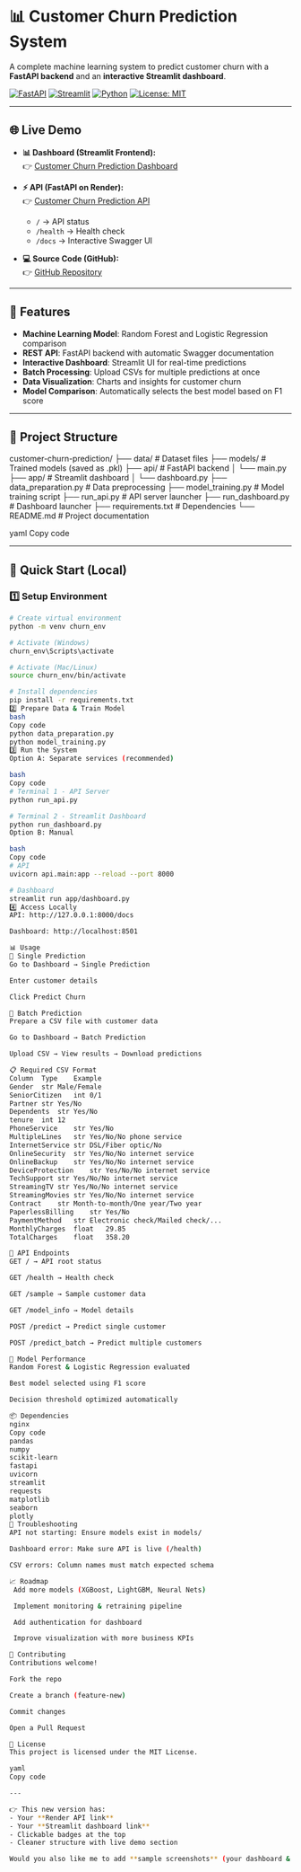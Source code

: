 # 📊 Customer Churn Prediction System

A complete machine learning system to predict customer churn with a **FastAPI backend** and an **interactive Streamlit dashboard**.

[![FastAPI](https://img.shields.io/badge/API-FastAPI-009688?logo=fastapi)](https://customer-churn-prediction-78oq.onrender.com/docs)
[![Streamlit](https://img.shields.io/badge/Dashboard-Streamlit-FF4B4B?logo=streamlit)](https://customer-churn-prediction-xoywtnzmbcegohqflqpe9m.streamlit.app)
[![Python](https://img.shields.io/badge/Python-3.9+-3776AB?logo=python)](https://www.python.org/)
[![License: MIT](https://img.shields.io/badge/License-MIT-yellow.svg)](LICENSE)

---

## 🌐 Live Demo

- **📊 Dashboard (Streamlit Frontend):**  
  👉 [Customer Churn Prediction Dashboard](https://customer-churn-prediction-xoywtnzmbcegohqflqpe9m.streamlit.app)

- **⚡ API (FastAPI on Render):**  
  👉 [Customer Churn Prediction API](https://customer-churn-prediction-78oq.onrender.com)  

  - `/` → API status  
  - `/health` → Health check  
  - `/docs` → Interactive Swagger UI  

- **💻 Source Code (GitHub):**  
  👉 [GitHub Repository](https://github.com/deepanshu0110/customer-churn-prediction)

---

## 🌟 Features

- **Machine Learning Model**: Random Forest and Logistic Regression comparison  
- **REST API**: FastAPI backend with automatic Swagger documentation  
- **Interactive Dashboard**: Streamlit UI for real-time predictions  
- **Batch Processing**: Upload CSVs for multiple predictions at once  
- **Data Visualization**: Charts and insights for customer churn  
- **Model Comparison**: Automatically selects the best model based on F1 score  

---

## 📁 Project Structure

customer-churn-prediction/
├── data/ # Dataset files
├── models/ # Trained models (saved as .pkl)
├── api/ # FastAPI backend
│ └── main.py
├── app/ # Streamlit dashboard
│ └── dashboard.py
├── data_preparation.py # Data preprocessing
├── model_training.py # Model training script
├── run_api.py # API server launcher
├── run_dashboard.py # Dashboard launcher
├── requirements.txt # Dependencies
└── README.md # Project documentation

yaml
Copy code

---

## 🚀 Quick Start (Local)

### 1️⃣ Setup Environment
```bash
# Create virtual environment
python -m venv churn_env

# Activate (Windows)
churn_env\Scripts\activate

# Activate (Mac/Linux)
source churn_env/bin/activate

# Install dependencies
pip install -r requirements.txt
2️⃣ Prepare Data & Train Model
bash
Copy code
python data_preparation.py
python model_training.py
3️⃣ Run the System
Option A: Separate services (recommended)

bash
Copy code
# Terminal 1 - API Server
python run_api.py

# Terminal 2 - Streamlit Dashboard
python run_dashboard.py
Option B: Manual

bash
Copy code
# API
uvicorn api.main:app --reload --port 8000

# Dashboard
streamlit run app/dashboard.py
4️⃣ Access Locally
API: http://127.0.0.1:8000/docs

Dashboard: http://localhost:8501

📊 Usage
🔹 Single Prediction
Go to Dashboard → Single Prediction

Enter customer details

Click Predict Churn

🔹 Batch Prediction
Prepare a CSV file with customer data

Go to Dashboard → Batch Prediction

Upload CSV → View results → Download predictions

📋 Required CSV Format
Column	Type	Example
Gender	str	Male/Female
SeniorCitizen	int	0/1
Partner	str	Yes/No
Dependents	str	Yes/No
tenure	int	12
PhoneService	str	Yes/No
MultipleLines	str	Yes/No/No phone service
InternetService	str	DSL/Fiber optic/No
OnlineSecurity	str	Yes/No/No internet service
OnlineBackup	str	Yes/No/No internet service
DeviceProtection	str	Yes/No/No internet service
TechSupport	str	Yes/No/No internet service
StreamingTV	str	Yes/No/No internet service
StreamingMovies	str	Yes/No/No internet service
Contract	str	Month-to-month/One year/Two year
PaperlessBilling	str	Yes/No
PaymentMethod	str	Electronic check/Mailed check/...
MonthlyCharges	float	29.85
TotalCharges	float	358.20

🔧 API Endpoints
GET / → API root status

GET /health → Health check

GET /sample → Sample customer data

GET /model_info → Model details

POST /predict → Predict single customer

POST /predict_batch → Predict multiple customers

🎯 Model Performance
Random Forest & Logistic Regression evaluated

Best model selected using F1 score

Decision threshold optimized automatically

📦 Dependencies
nginx
Copy code
pandas
numpy
scikit-learn
fastapi
uvicorn
streamlit
requests
matplotlib
seaborn
plotly
🐛 Troubleshooting
API not starting: Ensure models exist in models/

Dashboard error: Make sure API is live (/health)

CSV errors: Column names must match expected schema

📈 Roadmap
 Add more models (XGBoost, LightGBM, Neural Nets)

 Implement monitoring & retraining pipeline

 Add authentication for dashboard

 Improve visualization with more business KPIs

🤝 Contributing
Contributions welcome!

Fork the repo

Create a branch (feature-new)

Commit changes

Open a Pull Request

📄 License
This project is licensed under the MIT License.

yaml
Copy code

---

👉 This new version has:
- Your **Render API link**  
- Your **Streamlit dashboard link**  
- Clickable badges at the top  
- Cleaner structure with live demo section  

Would you also like me to add **sample screenshots** (your dashboard & API docs) to the README so it looks more profe
